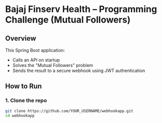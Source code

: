 # Bajaj Finserv Health – Programming Challenge (Mutual Followers)

## Overview

This Spring Boot application:
- Calls an API on startup
- Solves the "Mutual Followers" problem
- Sends the result to a secure webhook using JWT authentication

## How to Run

### 1. Clone the repo
```bash
git clone https://github.com/YOUR_USERNAME/webhookapp.git
cd webhookapp
